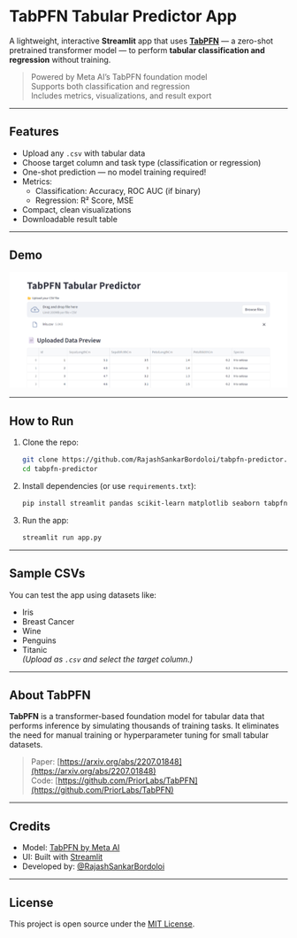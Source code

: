 # TabPFN Tabular Predictor App

A lightweight, interactive **Streamlit** app that uses [**TabPFN**](https://github.com/PriorLabs/TabPFN) — a zero-shot pretrained transformer model — to perform **tabular classification and regression** without training.

> Powered by Meta AI’s TabPFN foundation model  
> Supports both classification and regression  
> Includes metrics, visualizations, and result export

---

## Features

- Upload any `.csv` with tabular data
- Choose target column and task type (classification or regression)
- One-shot prediction — no model training required!
- Metrics:
  - Classification: Accuracy, ROC AUC (if binary)
  - Regression: R² Score, MSE
- Compact, clean visualizations
- Downloadable result table

---

## Demo

<img src="https://github.com/RajashSankarBordoloi/tabpfn-predictor/blob/main/screenshot.png?raw=true" width="800"/>

---

## How to Run

1. Clone the repo:
   ```bash
   git clone https://github.com/RajashSankarBordoloi/tabpfn-predictor.git
   cd tabpfn-predictor
   ```

2. Install dependencies (or use `requirements.txt`):
   ```bash
   pip install streamlit pandas scikit-learn matplotlib seaborn tabpfn
   ```

3. Run the app:
   ```bash
   streamlit run app.py
   ```

---

## Sample CSVs

You can test the app using datasets like:

- Iris
- Breast Cancer
- Wine
- Penguins
- Titanic  
  _(Upload as `.csv` and select the target column.)_

---

## About TabPFN

**TabPFN** is a transformer-based foundation model for tabular data that performs inference by simulating thousands of training tasks. It eliminates the need for manual training or hyperparameter tuning for small tabular datasets.

> Paper: [https://arxiv.org/abs/2207.01848](https://arxiv.org/abs/2207.01848)  
> Code: [https://github.com/PriorLabs/TabPFN](https://github.com/PriorLabs/TabPFN)

---

## Credits

- Model: [TabPFN by Meta AI](https://github.com/PriorLabs/TabPFN)
- UI: Built with [Streamlit](https://streamlit.io/)
- Developed by: [@RajashSankarBordoloi](https://github.com/RajashSankarBordoloi)

---

## License

This project is open source under the [MIT License](LICENSE).
